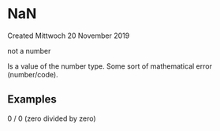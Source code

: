 # NaN
Created Mittwoch 20 November 2019

not a number

Is a value of the number type. Some sort of mathematical error (number/code).

Examples
--------
0 / 0 (zero divided by zero)

